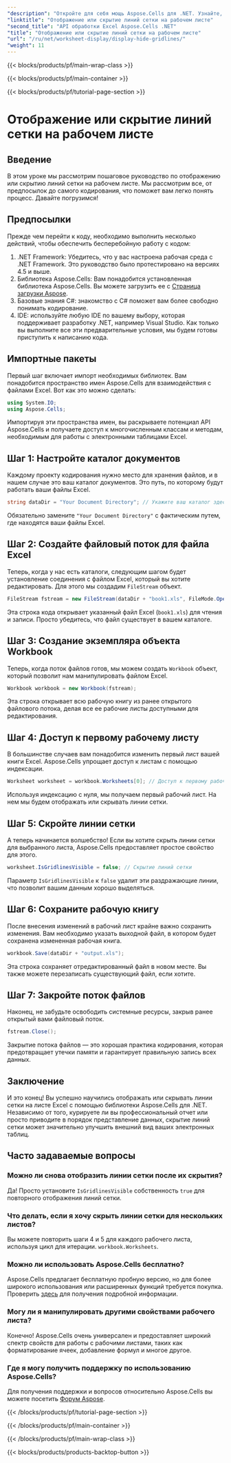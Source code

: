 ```yaml
---
"description": "Откройте для себя мощь Aspose.Cells для .NET. Узнайте, как скрыть линии сетки на листах Excel, сделав свои данные визуально более привлекательными."
"linktitle": "Отображение или скрытие линий сетки на рабочем листе"
"second_title": "API обработки Excel Aspose.Cells .NET"
"title": "Отображение или скрытие линий сетки на рабочем листе"
"url": "/ru/net/worksheet-display/display-hide-gridlines/"
"weight": 11
---
```


{{< blocks/products/pf/main-wrap-class >}}

{{< blocks/products/pf/main-container >}}

{{< blocks/products/pf/tutorial-page-section >}}

# Отображение или скрытие линий сетки на рабочем листе

## Введение
В этом уроке мы рассмотрим пошаговое руководство по отображению или скрытию линий сетки на рабочем листе. Мы рассмотрим все, от предпосылок до самого кодирования, что поможет вам легко понять процесс. Давайте погрузимся!
## Предпосылки
Прежде чем перейти к коду, необходимо выполнить несколько действий, чтобы обеспечить бесперебойную работу с кодом:
1. .NET Framework: Убедитесь, что у вас настроена рабочая среда с .NET Framework. Это руководство было протестировано на версиях 4.5 и выше.
2. Библиотека Aspose.Cells: Вам понадобится установленная библиотека Aspose.Cells. Вы можете загрузить ее с [Страница загрузки Aspose](https://releases.aspose.com/cells/net/).
3. Базовые знания C#: знакомство с C# поможет вам более свободно понимать кодирование.
4. IDE: используйте любую IDE по вашему выбору, которая поддерживает разработку .NET, например Visual Studio.
Как только вы выполните все эти предварительные условия, мы будем готовы приступить к написанию кода.
## Импортные пакеты
Первый шаг включает импорт необходимых библиотек. Вам понадобится пространство имен Aspose.Cells для взаимодействия с файлами Excel. Вот как это можно сделать:
```csharp
using System.IO;
using Aspose.Cells;
```
Импортируя эти пространства имен, вы раскрываете потенциал API Aspose.Cells и получаете доступ к многочисленным классам и методам, необходимым для работы с электронными таблицами Excel.
## Шаг 1: Настройте каталог документов
Каждому проекту кодирования нужно место для хранения файлов, и в нашем случае это ваш каталог документов. Это путь, по которому будут работать ваши файлы Excel.
```csharp
string dataDir = "Your Document Directory"; // Укажите ваш каталог здесь
```
Обязательно замените `"Your Document Directory"` с фактическим путем, где находятся ваши файлы Excel.
## Шаг 2: Создайте файловый поток для файла Excel
Теперь, когда у нас есть каталоги, следующим шагом будет установление соединения с файлом Excel, который вы хотите редактировать. Для этого мы создадим `FileStream` объект.
```csharp
FileStream fstream = new FileStream(dataDir + "book1.xls", FileMode.Open);
```
Эта строка кода открывает указанный файл Excel (`book1.xls`) для чтения и записи. Просто убедитесь, что файл существует в вашем каталоге.
## Шаг 3: Создание экземпляра объекта Workbook
Теперь, когда поток файлов готов, мы можем создать `Workbook` объект, который позволит нам манипулировать файлом Excel.
```csharp
Workbook workbook = new Workbook(fstream);
```
Эта строка открывает всю рабочую книгу из ранее открытого файлового потока, делая все ее рабочие листы доступными для редактирования.
## Шаг 4: Доступ к первому рабочему листу
В большинстве случаев вам понадобится изменить первый лист вашей книги Excel. Aspose.Cells упрощает доступ к листам с помощью индексации.
```csharp
Worksheet worksheet = workbook.Worksheets[0]; // Доступ к первому рабочему листу
```
Используя индексацию с нуля, мы получаем первый рабочий лист. На нем мы будем отображать или скрывать линии сетки.
## Шаг 5: Скройте линии сетки
А теперь начинается волшебство! Если вы хотите скрыть линии сетки для выбранного листа, Aspose.Cells предоставляет простое свойство для этого.
```csharp
worksheet.IsGridlinesVisible = false; // Скрытие линий сетки
```
Параметр `IsGridlinesVisible` к `false` удалит эти раздражающие линии, что позволит вашим данным хорошо выделяться.
## Шаг 6: Сохраните рабочую книгу
После внесения изменений в рабочий лист крайне важно сохранить изменения. Вам необходимо указать выходной файл, в котором будет сохранена измененная рабочая книга.
```csharp
workbook.Save(dataDir + "output.xls");
```
Эта строка сохраняет отредактированный файл в новом месте. Вы также можете перезаписать существующий файл, если хотите.
## Шаг 7: Закройте поток файлов
Наконец, не забудьте освободить системные ресурсы, закрыв ранее открытый вами файловый поток.
```csharp
fstream.Close();
```
Закрытие потока файлов — это хорошая практика кодирования, которая предотвращает утечки памяти и гарантирует правильную запись всех данных.
## Заключение
И это конец! Вы успешно научились отображать или скрывать линии сетки на листе Excel с помощью библиотеки Aspose.Cells для .NET. Независимо от того, курируете ли вы профессиональный отчет или просто приводите в порядок представление данных, скрытие линий сетки может значительно улучшить внешний вид ваших электронных таблиц. 
## Часто задаваемые вопросы
### Можно ли снова отобразить линии сетки после их скрытия?
Да! Просто установите `IsGridlinesVisible` собственность `true` для повторного отображения линий сетки.
### Что делать, если я хочу скрыть линии сетки для нескольких листов?
Вы можете повторить шаги 4 и 5 для каждого рабочего листа, используя цикл для итерации. `workbook.Worksheets`.
### Можно ли использовать Aspose.Cells бесплатно?
Aspose.Cells предлагает бесплатную пробную версию, но для более широкого использования или расширенных функций требуется покупка. Проверить [здесь](https://purchase.aspose.com/buy) для получения подробной информации.
### Могу ли я манипулировать другими свойствами рабочего листа?
Конечно! Aspose.Cells очень универсален и предоставляет широкий спектр свойств для работы с рабочими листами, таких как форматирование ячеек, добавление формул и многое другое.
### Где я могу получить поддержку по использованию Aspose.Cells?
Для получения поддержки и вопросов относительно Aspose.Cells вы можете посетить [Форум Aspose](https://forum.aspose.com/c/cells/9).


{{< /blocks/products/pf/tutorial-page-section >}}

{{< /blocks/products/pf/main-container >}}

{{< /blocks/products/pf/main-wrap-class >}}

{{< blocks/products/products-backtop-button >}}